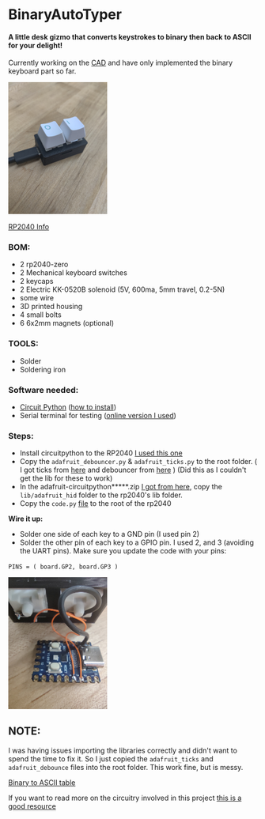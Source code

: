 # BinaryAutoTyper
#### A little desk gizmo that converts keystrokes to binary then back to ASCII for your delight! 



Currently working on the [CAD](https://cad.onshape.com/documents/a23f21f7142f74b01f919613/w/19e0e9d361a04868ba1185da/e/0e3bc4b0d31ba26d3ed0fc04?renderMode=0&uiState=678027edc156f43ca85e5772) and have only implemented the binary keyboard part so far.






<img src="imgs/keyboard.jpg" alt="drawing" width="200"/>

[RP2040 Info](https://www.waveshare.com/wiki/RP2040-Zero)

### BOM:
  - 2 rp2040-zero
  - 2 Mechanical keyboard switches
  - 2 keycaps
  - 2 Electric KK-0520B solenoid (5V,  600ma, 5mm travel, 0.2-5N)
  - some wire
  - 3D printed housing
  - 4 small bolts
  - 6 6x2mm magnets (optional)

### TOOLS:
  - Solder
  - Soldering iron

### Software needed:
  - [Circuit Python](https://circuitpython.org/board/waveshare_rp2040_zero/   ) ([how to install](https://learn.adafruit.com/getting-started-with-raspberry-pi-pico-circuitpython/circuitpython))
  - Serial terminal for testing ([online version I used](https://www.serialterminal.com/advanced_terminal/src/html/index.html))



### Steps:
- Install circuitpython to the RP2040 [I used this one](https://github.com/GQster/BinaryAutoTyper/blob/main/adafruit-circuitpython-waveshare_rp2040_zero-en_US-9.2.2.uf2)
- Copy the `adafruit_debouncer.py` & `adafruit_ticks.py` to the root folder. ( I got ticks from [here](https://github.com/adafruit/Adafruit_CircuitPython_Ticks/blob/main/adafruit_ticks.py) and debouncer from [here](https://github.com/adafruit/Adafruit_CircuitPython_Debouncer/blob/main/adafruit_debouncer.py) ) (Did this as I couldn't get the lib for these to work)
- In the adafruit-circuitpython*****.zip [I got from here](https://circuitpython.org/libraries), copy the `lib/adafruit_hid` folder to the rp2040's lib folder.
- Copy the `code.py` [file](https://github.com/GQster/BinaryAutoTyper/blob/master/code.py) to the root of the rp2040



**Wire it up:**
- Solder one side of each key to a GND pin (I used pin 2)
- Solder the other pin of each key to a GPIO pin. I used 2, and 3 (avoiding the UART pins). Make sure you update the code with your pins:


`PINS = (
    board.GP2,
    board.GP3
)`

<img src="imgs/internals.jpg" alt="drawing" width="200"/>



## NOTE:
I was having issues importing the libraries correctly and didn't want to spend the time to fix it. So I just copied the `adafruit_ticks` and `adafruit_debounce` files into the root folder. This work fine, but is messy. 

[Binary to ASCII table](https://www.ibm.com/docs/en/aix/7.2?topic=adapters-ascii-decimal-hexadecimal-octal-binary-conversion-table)

If you want to read more on the circuitry involved in this project [this is a good resource](http://www.robotsforfun.com/webpages/electromagnet.html)


